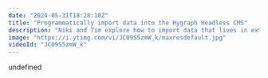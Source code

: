 ```yaml
---
date: "2024-05-31T18:28:10Z"
title: "Programmatically import data into the Hygraph Headless CMS"
description: "Niki and Tim explore how to import data that lives in external systems into Hygraph. Join us for a chill vibe where we explore SDK's and chat data.\n\nAsk us any questions in the chat and join the community: https://slack.hygraph.com\n#headlesscms #javascript #jamstack"
image: "https://i.ytimg.com/vi/JC09S5zmW_k/maxresdefault.jpg"
videoId: "JC09S5zmW_k"
---
```


undefined